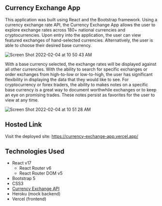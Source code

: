 ## Currency Exchange App
This application was built using React and the Bootstrap framework. Using a currency exchange rate API, the Currency Exchange App allows the user to explore exchange rates across 180+ national currencies and cryptocurrencies. Upon entry into the application, the user can view featured exchanges of hand-selected currencies. Alternatively, the user is able to choose their desired base currency. 

![Screen Shot 2022-02-04 at 10 50 43 AM](https://user-images.githubusercontent.com/89482763/152569371-bf65a1c6-2725-4877-8046-2f31dd9b0156.png)

With a base currency selected, the exchange rates will be displayed against all other currencies. With the ability to search for specific exchanges or order exchanges from high-to-low or low-to-high, the user has significant flexibility in displaying the data that they would like to see. For cryptocurrency or forex traders, the ability to makes notes on a specific base currency is a great way to document worthwhile exchanges or to keep an eye on promising trades. These notes persist as favorites for the user to view at any time.

![Screen Shot 2022-02-04 at 10 51 28 AM](https://user-images.githubusercontent.com/89482763/152569396-ac4d9a26-3187-4b1e-89aa-6f77bee64a2e.png)

## Hosted Link
Visit the deployed site: https://currency-exchange-app.vercel.app/

## Technologies Used
* React v17
  * React Router v6
  * React Router DOM v5
* Bootstrap 5
* CSS3
* [Currency Exchange API](https://github.com/fawazahmed0/currency-api#readme)
* Heroku (mock backend)
* Vercel (frontend)
